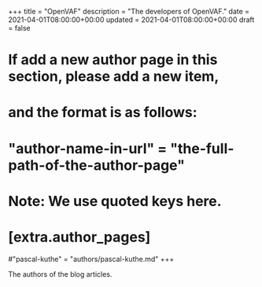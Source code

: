 +++
title = "OpenVAF"
description = "The developers of OpenVAF."
date = 2021-04-01T08:00:00+00:00
updated = 2021-04-01T08:00:00+00:00
draft = false

# If add a new author page in this section, please add a new item,
# and the format is as follows:
#
# "author-name-in-url" = "the-full-path-of-the-author-page"
#
# Note: We use quoted keys here.
# [extra.author_pages]
#"pascal-kuthe" = "authors/pascal-kuthe.md"
+++

The authors of the blog articles.
